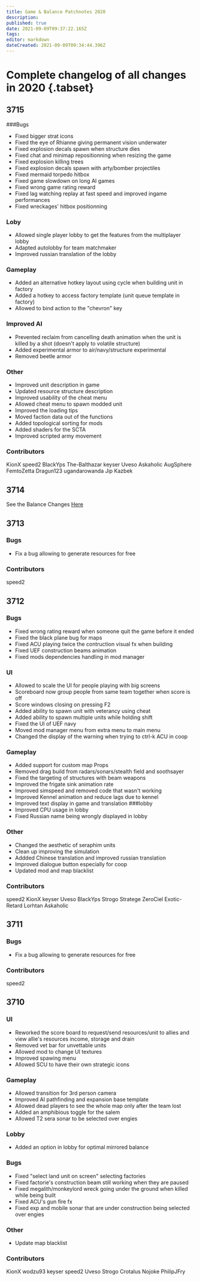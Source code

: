 ```yaml
---
title: Game & Balance Patchnotes 2020
description: 
published: true
date: 2021-09-09T09:37:22.165Z
tags: 
editor: markdown
dateCreated: 2021-09-09T09:34:44.396Z
---
```


# Complete changelog of all changes in 2020 {.tabset}




## 3715
###Bugs
- Fixed bigger strat icons
- Fixed the eye of Rhianne giving permanent vision underwater
- Fixed explosion decals spawn when structure dies
- Fixed chat and minimap repositionning when resizing the game
- Fixed explosion killing trees
- Fixed explosion decals spawn with arty/bomber projectiles
- Fixed mermaid torpedo hitbox
- Fixed game slowdown on long AI games
- Fixed wrong game rating reward
- Fixed lag watching replay at fast speed and improved ingame performances
- Fixed wreckages' hitbox positionning
### Loby
- Allowed single player lobby to get the features from the multiplayer lobby
- Adapted autolobby for team matchmaker
- Improved russian translation of the lobby
### Gameplay
- Added an alternative hotkey layout using cycle when building unit in factory
- Added a hotkey to access factory template (unit queue template in factory)
- Allowed to bind action to the "chevron" key
### Improved AI
- Prevented reclaim from cancelling death animation when the unit is killed by a shot (doesn't apply to volatile structure)
- Added experimental armor to air/navy/structure experimental
- Removed beetle armor
### Other
- Improved unit description in game
- Updated resource structure description
- Improved usability of the cheat menu
- Allowed cheat menu to spawn modded unit
- Improved the loading tips
- Moved faction data out of the functions
- Added topological sorting for mods
- Added shaders for the SCTA
- Improved scripted army movement

### Contributors
KionX
speed2
BlackYps
The-Balthazar
keyser
Uveso
Askaholic
AugSphere
FemtoZetta
Dragun123
ugandarowanda
Jip
Kazbek

## 3714
See the Balance Changes [Here](https://github.com/FAForever/fa/blob/develop/changelog.md#patch-3714-3-may-2020) 

## 3713
### Bugs
- Fix a bug allowing to generate resources for free
### Contributors
speed2

## 3712
### Bugs
- Fixed wrong rating reward when someone quit the game before it ended
- Fixed the black plane bug for maps
- Fixed ACU playing twice the contruction visual fx when building
- Fixed UEF construction beams animation
- Fixed mods dependencies handling in mod manager
### UI
- Allowed to scale the UI for people playing with big screens
- Scoreboard now group people from same team together when score is off
- Score windows closing on pressing F2
- Added ability to spawn unit with veterancy using cheat
- Added ability to spawn multiple units while holding shift
- Fixed the UI of UEF navy
- Moved mod manager menu from extra menu to main menu
- Changed the display of the warning when trying to ctrl-k ACU in coop
### Gameplay
- Added support for custom map Props
- Removed drag build from radars/sonars/stealth field and soothsayer
- Fixed the targeting of structures with beam weapons
- Improved the frigate sink animation rate
- Improved simspeed and removed code that wasn't working
- Improved Kennel animation and reduce lags due to kennel
- Improved text display in game and translation
###lobby
- Improved CPU usage in lobby
- Fixed Russian name being wrongly displayed in lobby
### Other
- Changed the aesthetic of seraphim units
- Clean up improving the simulation
- Addded Chinese translation and improved russian translation
- Improved dialogue button especially for coop
- Updated mod and map blacklist
### Contributors
speed2
KionX
keyser
Uveso
BlackYps
Strogo
Stratege
ZeroCiel
Exotic-Retard
Lorhtan
Askaholic

## 3711
### Bugs
- Fix a bug allowing to generate resources for free
### Contributors
speed2

## 3710
### UI
- Reworked the score board to request/send resources/unit to allies and view allie's resources income, storage and drain
- Removed vet bar for unvettable units
- Allowed mod to change UI textures
- Improved spawing menu
- Allowed SCU to have their own strategic icons
### Gameplay
- Allowed transition for 3rd person camera
- Improved AI pathfinding and expansion base template
- Allowed dead players to see the whole map only after the team lost
- Added an amphibious toggle for the salem
- Allowed T2 sera sonar to be selected over engies
### Lobby
- Added an option in lobby for optimal mirrored balance
### Bugs
- Fixed "select land unit on screen" selecting factories
- Fixed factorie's construction beam still working when they are paused
- Fixed megalith/monkeylord wreck going under the ground when killed while being built
- Fixed ACU's gun fire fx
- Fixed exp and mobile sonar that are under construction being selected over engies
### Other
- Update map blacklist
### Contributors
KionX
wodzu93
keyser
speed2
Uveso
Strogo
Crotalus
Nojoke
PhilipJFry